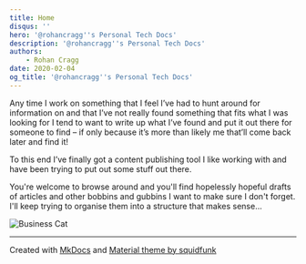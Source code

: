 ```yaml
---
title: Home
disqus: ''
hero: '@rohancragg''s Personal Tech Docs'
description: '@rohancragg''s Personal Tech Docs'
authors:
    - Rohan Cragg
date: 2020-02-04
og_title: '@rohancragg''s Personal Tech Docs'
---
```


Any time I work on something that I feel I’ve had to hunt around for information on and that I’ve not really found something that fits what I was looking for I tend to want to write up what I’ve found and put it out there for someone to find – if only because it’s more than likely me that’ll come back later and find it!

To this end I’ve finally got a content publishing tool I like working with and have been trying to put out some stuff out there.

You're welcome to browse around and you'll find hopelessly hopeful drafts of articles and other bobbins and gubbins I want to make sure I don't forget. I'll keep trying to organise them into a structure that makes sense...

![Business Cat](https://media.giphy.com/media/26hiu3mZVquuykwhy/giphy.gif)

---

Created with [MkDocs](https://www.mkdocs.org/) and [Material theme by squidfunk](https://squidfunk.github.io/mkdocs-material/)
